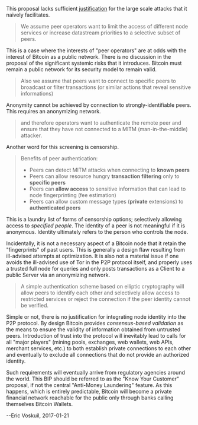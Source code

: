 This proposal lacks sufficient [justification](https://github.com/bitcoin/bips/blob/master/bip-0150.mediawiki#Motivation) for the large scale attacks that it naively facilitates.

> We assume peer operators want to limit the access of different node services or increase datastream priorities to a selective subset of peers.

This is a case where the interests of "peer operators" are at odds with the interest of Bitcoin as a public network. There is no discussion in the proposal of the significant systemic risks that it introduces. Bitcoin must remain a public network for its security model to remain valid.

> Also we assume that peers want to connect to specific peers to broadcast or filter transactions (or similar actions that reveal sensitive informations)

Anonymity cannot be achieved by connection to strongly-identifiable peers. This requires an anonymizing network.

> and therefore operators want to authenticate the remote peer and ensure that they have not connected to a MITM (man-in-the-middle) attacker.

Another word for this screening is censorship.

> Benefits of peer authentication:
>
> * Peers can detect MITM attacks when connecting to **known peers**
> * Peers can allow resource hungry **transaction filtering** only to **specific peers**
> * Peers can **allow access** to sensitive information that can lead to node fingerprinting (fee estimation)
> * Peers can allow custom message types (**private** extensions) to **authenticated peers**

This is a laundry list of forms of censorship options; selectively allowing access to *specified people*. The identity of a peer is not meaningful if it is anonymous. Identity ultimately refers to the person who controls the node.

Incidentally, it is not a necessary aspect of a Bitcoin node that it retain the "fingerprints" of past users. This is generally a design flaw resulting from ill-advised attempts at optimization. It is also not a material issue if one avoids the ill-advised use of Tor in the P2P protocol itself, and properly uses a trusted full node for queries and only posts transactions as a Client to a public Server via an anonymizing network.

> A simple authentication scheme based on elliptic cryptography will allow peers to identify each other and selectively allow access to restricted services or reject the connection if the peer identity cannot be verified.

Simple or not, there is no justification for integrating node identity into the P2P protocol. By design Bitcoin provides *consensus-based validation* as the means to ensure the validity of information obtained from untrusted peers. Introduction of trust into the protocol will inevitably lead to calls for all "major players" (mining pools, exchanges, web wallets, web APIs, merchant services, etc.) to both establish private connections to each other and eventually to exclude all connections that do not provide an authorized identity.

Such requirements will eventually arrive from regulatory agencies around the world. This BIP should be referred to as the "Know Your Customer" proposal, if not the central "Anti-Money Laundering" feature. As this happens, which is entirely predictable, Bitcoin will become a private financial network reachable for the public only through banks calling themselves Bitcoin Wallets.

--Eric Voskuil, 2017-01-21